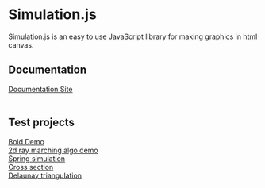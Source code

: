 # Simulation.js

Simulation.js is an easy to use JavaScript library for making graphics in html canvas.

## Documentation

[Documentation Site](https://simulationjs.vercel.app/)
<br />
<br />
## Test projects
[Boid Demo](https://2d-boids-demo.vercel.app/)
<br />
[2d ray marching algo demo](https://2d-ray-marching-visualization.vercel.app/)
<br />
[Spring simulation](https://springs.vercel.app/)
<br />
[Cross section](https://cross-section.vercel.app/)
<br />
[Delaunay triangulation](https://triangulation.vercel.app/)
